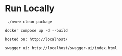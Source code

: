 # Run Locally 

``` ./mvnw clean package```

``` docker compose up -d --build ```

``` hosted on: http://localhost/ ```

``` swagger ui: http://localhost/swagger-ui/index.html ```